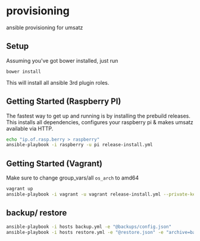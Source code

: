 # provisioning

ansible provisioning for umsatz

## Setup

Assuming you've got bower installed, just run

```
bower install
```

This will install all ansible 3rd plugin roles.

## Getting Started (Raspberry PI)

The fastest way to get up and running is by installing the prebuild releases.
This installs all dependencies, configures your raspberry pi & makes umsatz
available via HTTP.

``` bash
echo "ip.of.rasp.berry > raspberry"
ansible-playbook -i raspberry -u pi release-install.yml
```

## Getting Started (Vagrant)

Make sure to change group_vars/all `os_arch` to amd64

``` bash
vagrant up
ansible-playbook -i vagrant -u vagrant release-install.yml --private-key=~/.vagrant.d/insecure_private_key
```

## backup/ restore

``` bash
ansible-playbook -i hosts backup.yml -e "@backups/config.json"
ansible-playbook -i hosts restore.yml -e "@restore.json" -e "archive=backup.tar"
```